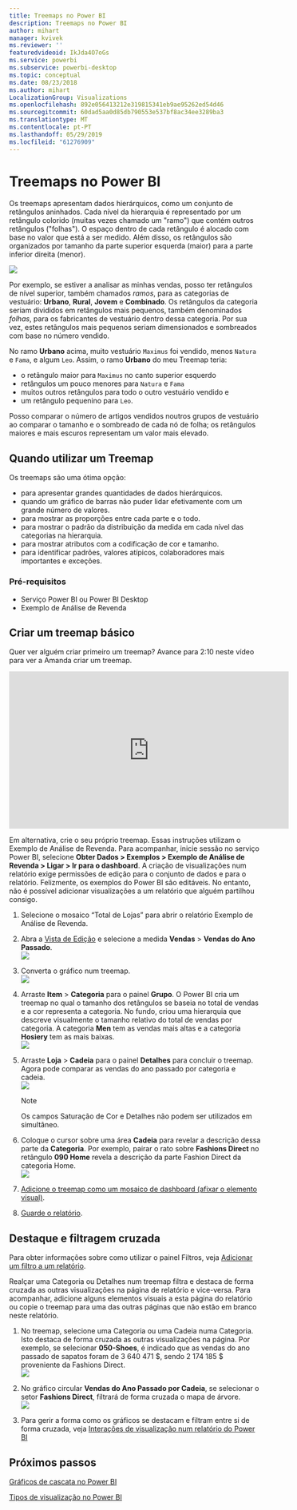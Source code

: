 ```yaml
---
title: Treemaps no Power BI
description: Treemaps no Power BI
author: mihart
manager: kvivek
ms.reviewer: ''
featuredvideoid: IkJda4O7oGs
ms.service: powerbi
ms.subservice: powerbi-desktop
ms.topic: conceptual
ms.date: 08/23/2018
ms.author: mihart
LocalizationGroup: Visualizations
ms.openlocfilehash: 892e056413212e319815341eb9ae95262ed54d46
ms.sourcegitcommit: 60dad5aa0d85db790553e537bf8ac34ee3289ba3
ms.translationtype: MT
ms.contentlocale: pt-PT
ms.lasthandoff: 05/29/2019
ms.locfileid: "61276909"
---
```

# <a name="treemaps-in-power-bi"></a>Treemaps no Power BI
Os treemaps apresentam dados hierárquicos, como um conjunto de retângulos aninhados.  Cada nível da hierarquia é representado por um retângulo colorido (muitas vezes chamado um "ramo") que contém outros retângulos ("folhas").  O espaço dentro de cada retângulo é alocado com base no valor que está a ser medido. Além disso, os retângulos são organizados por tamanho da parte superior esquerda (maior) para a parte inferior direita (menor).

![](media/power-bi-visualization-treemaps/pbi-nancy_viz_treemap.png)

Por exemplo, se estiver a analisar as minhas vendas, posso ter retângulos de nível superior, também chamados *ramos*, para as categorias de vestuário: **Urbano**, **Rural**, **Jovem** e **Combinado**.  Os retângulos da categoria seriam divididos em retângulos mais pequenos, também denominados *folhas*, para os fabricantes de vestuário dentro dessa categoria. Por sua vez, estes retângulos mais pequenos seriam dimensionados e sombreados com base no número vendido.  

No ramo **Urbano** acima, muito vestuário `Maximus` foi vendido, menos `Natura` e `Fama`, e algum `Leo`.  Assim, o ramo **Urbano** do meu Treemap teria:
* o retângulo maior para `Maximus` no canto superior esquerdo
* retângulos um pouco menores para `Natura` e `Fama`
* muitos outros retângulos para todo o outro vestuário vendido e 
* um retângulo pequenino para `Leo`.  

Posso comparar o número de artigos vendidos noutros grupos de vestuário ao comparar o tamanho e o sombreado de cada nó de folha; os retângulos maiores e mais escuros representam um valor mais elevado.

## <a name="when-to-use-a-treemap"></a>Quando utilizar um Treemap
Os treemaps são uma ótima opção:

* para apresentar grandes quantidades de dados hierárquicos.
* quando um gráfico de barras não puder lidar efetivamente com um grande número de valores.
* para mostrar as proporções entre cada parte e o todo.
* para mostrar o padrão da distribuição da medida em cada nível das categorias na hierarquia.
* para mostrar atributos com a codificação de cor e tamanho.
* para identificar padrões, valores atípicos, colaboradores mais importantes e exceções.

### <a name="prerequisites"></a>Pré-requisitos
 - Serviço Power BI ou Power BI Desktop
 - Exemplo de Análise de Revenda

## <a name="create-a-basic-treemap"></a>Criar um treemap básico
Quer ver alguém criar primeiro um treemap?  Avance para 2:10 neste vídeo para ver a Amanda criar um treemap.

<iframe width="560" height="315" src="https://www.youtube.com/embed/IkJda4O7oGs" frameborder="0" allowfullscreen></iframe>

Em alternativa, crie o seu próprio treemap. Essas instruções utilizam o Exemplo de Análise de Revenda. Para acompanhar, inicie sessão no serviço Power BI, selecione **Obter Dados \> Exemplos \> Exemplo de Análise de Revenda \> Ligar \> Ir para o dashboard**. A criação de visualizações num relatório exige permissões de edição para o conjunto de dados e para o relatório. Felizmente, os exemplos do Power BI são editáveis. No entanto, não é possível adicionar visualizações a um relatório que alguém partilhou consigo.  

1. Selecione o mosaico “Total de Lojas” para abrir o relatório Exemplo de Análise de Revenda.    
2. Abra a [Vista de Edição](../service-interact-with-a-report-in-editing-view.md) e selecione a medida **Vendas** > **Vendas do Ano Passado**.   
   ![](media/power-bi-visualization-treemaps/treemapfirstvalue_new.png)   
3. Converta o gráfico num treemap.  
   ![](media/power-bi-visualization-treemaps/treemapconvertto_new.png)   
4. Arraste **Item** > **Categoria** para o painel **Grupo**. O Power BI cria um treemap no qual o tamanho dos retângulos se baseia no total de vendas e a cor representa a categoria.  No fundo, criou uma hierarquia que descreve visualmente o tamanho relativo do total de vendas por categoria.  A categoria **Men** tem as vendas mais altas e a categoria **Hosiery** tem as mais baixas.   
   ![](media/power-bi-visualization-treemaps/power-bi-complete.png)   
5. Arraste **Loja** > **Cadeia** para o painel **Detalhes** para concluir o treemap. Agora pode comparar as vendas do ano passado por categoria e cadeia.   
   ![](media/power-bi-visualization-treemaps/power-bi-details.png)
   
   > [!NOTE]
   > Os campos Saturação de Cor e Detalhes não podem ser utilizados em simultâneo.
   > 
   > 
5. Coloque o cursor sobre uma área **Cadeia** para revelar a descrição dessa parte da **Categoria**.  Por exemplo, pairar o rato sobre **Fashions Direct** no retângulo **090 Home** revela a descrição da parte Fashion Direct da categoria Home.  
   ![](media/power-bi-visualization-treemaps/treemaphoverdetail_new.png)
6. [Adicione o treemap como um mosaico de dashboard (afixar o elemento visual)](../service-dashboard-tiles.md). 
7. [Guarde o relatório](../service-report-save.md).

## <a name="highlighting-and-cross-filtering"></a>Destaque e filtragem cruzada
Para obter informações sobre como utilizar o painel Filtros, veja [Adicionar um filtro a um relatório](../power-bi-report-add-filter.md).

Realçar uma Categoria ou Detalhes num treemap filtra e destaca de forma cruzada as outras visualizações na página de relatório e vice-versa. Para acompanhar, adicione alguns elementos visuais a esta página do relatório ou copie o treemap para uma das outras páginas que não estão em branco neste relatório.

1. No treemap, selecione uma Categoria ou uma Cadeia numa Categoria.  Isto destaca de forma cruzada as outras visualizações na página. Por exemplo, se selecionar **050-Shoes**, é indicado que as vendas do ano passado de sapatos foram de 3 640 471 $, sendo 2 174 185 $ proveniente da Fashions Direct.  
   ![](media/power-bi-visualization-treemaps/treemaphiliting.png)

2. No gráfico circular **Vendas do Ano Passado por Cadeia**, se selecionar o setor **Fashions Direct**, filtrará de forma cruzada o mapa de árvore.  
   ![](media/power-bi-visualization-treemaps/treemapnoowl.gif)    

3. Para gerir a forma como os gráficos se destacam e filtram entre si de forma cruzada, veja [Interações de visualização num relatório do Power BI](../service-reports-visual-interactions.md)

## <a name="next-steps"></a>Próximos passos

[Gráficos de cascata no Power BI](power-bi-visualization-waterfall-charts.md)

[Tipos de visualização no Power BI](power-bi-visualization-types-for-reports-and-q-and-a.md)